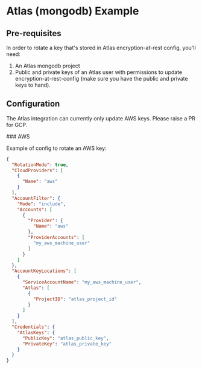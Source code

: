 # Atlas (mongodb) Example

## Pre-requisites

In order to rotate a key that's stored in Atlas encryption-at-rest config, you'll need:

1. An Atlas mongodb project
2. Public and private keys of an Atlas user with permissions to update encryption-at-rest-config (make sure you have the public and private keys to
hand).

## Configuration

The Atlas integration can currently only update AWS keys. Please raise a PR for GCP.

### AWS

Example of config to rotate an AWS key:

```json
{
  "RotationMode": true,
  "CloudProviders": [
    {
      "Name": "aws"
    }
  ],
  "AccountFilter": {
    "Mode": "include",
    "Accounts": [
      {
        "Provider": {
          "Name": "aws"
        },
        "ProviderAccounts": [
          "my_aws_machine_user"
        ]
      }
    ]
  },
  "AccountKeyLocations": [
    {
      "ServiceAccountName": "my_aws_machine_user",
      "Atlas": [
        {
          "ProjectID": "atlas_project_id"
        }
      ]
    }
  ],
  "Credentials": {
    "AtlasKeys": {
      "PublicKey": "atlas_public_key",
      "PrivateKey": "atlas_private_key"
    }
  }
}
```